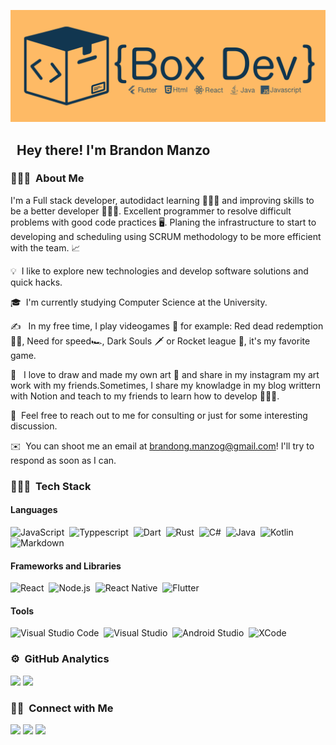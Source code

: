 ![Box-Dev Banner](/banner.jpg)

## &nbsp;&nbsp;Hey there! I'm Brandon Manzo

### 👨🏻‍💻 &nbsp;About Me

I'm a Full stack developer, autodidact learning 👨🏻‍🎓 and improving skills to be a better developer 🧑🏻‍💻. Excellent programmer to resolve difficult problems with good code practices 🖥️. Planing the infrastructure to start to developing and scheduling using SCRUM methodology to be more efficient with the team. 📈

💡 &nbsp;I like to explore new technologies and develop software solutions and quick hacks.

🎓 &nbsp;I'm currently studying Computer Science at the University.

✍️ &nbsp; In my free time, I play videogames 👾 for example: Red dead redemption 🐴🤠, Need for speed🏎️, Dark Souls 🗡️ or Rocket league 🚙, it's my favorite game.

🤭 &nbsp; I love to draw and made my own art 🎨 and share in my instagram my art work with my friends.Sometimes, I share my knowladge in my blog writtern with Notion and teach to my friends to learn how to develop 🧑🏻‍💻.

💬 &nbsp;Feel free to reach out to me for consulting or just for some interesting discussion.

✉️ &nbsp;You can shoot me an email at <brandong.manzog@gmail.com>! I'll try to respond as soon as I can.

### 👨🏻‍💻 &nbsp;Tech Stack

#### Languages

![JavaScript](https://img.shields.io/badge/-JavaScript-F0DB4F?style=for-the-badge&logo=javascript&labelColor=000)&nbsp;
![Typpescript](https://img.shields.io/badge/-Typescript-007acc?style=for-the-badge&logo=typescript&labelColor=000)&nbsp;
![Dart](https://img.shields.io/badge/-Dart-0553B1?style=for-the-badge&logo=dart&labelColor=000&logoColor=0553B1)&nbsp;
![Rust](https://img.shields.io/badge/-Rust-b7410e?style=for-the-badge&logo=Rust&labelColor=000&logoColor=b7410e)&nbsp;
![C#](https://img.shields.io/badge/-C_Sharp-682876?style=for-the-badge&logo=Csharp&labelColor=000&logoColor=682876)&nbsp;
![Java](https://img.shields.io/badge/-Java-f89820?style=for-the-badge&logo=Java&labelColor=000)&nbsp;
![Kotlin](https://img.shields.io/badge/-Kotlin-505090?style=for-the-badge&logo=Kotlin&labelColor=000)&nbsp;
![Markdown](https://img.shields.io/badge/-Markdown-fff?style=for-the-badge&logo=markdown&labelColor=000)&nbsp;

#### Frameworks and Libraries

![React](https://img.shields.io/badge/-React-61dbfb?style=for-the-badge&logo=react&labelColor=000)&nbsp;
![Node.js](https://img.shields.io/badge/-Node.js-215732?style=for-the-badge&logo=node.js&labelColor=000)&nbsp;
![React Native](https://img.shields.io/badge/-React_Native-61dbfb?style=for-the-badge&logo=react&labelColor=000)&nbsp;
![Flutter](https://img.shields.io/badge/-Flutter-0553B1?style=for-the-badge&logo=flutter&labelColor=000&logoColor=0553B1)&nbsp;

#### Tools

![Visual Studio Code](https://img.shields.io/badge/-Visual%20Studio%20Code-007ACC?style=for-the-badge&logo=visual-studio-code&logoColor=007ACC&labelColor=000)&nbsp;
![Visual Studio](https://img.shields.io/badge/-Visual%20Studio-682876?style=for-the-badge&logo=visual-studio-code&logoColor=682876&labelColor=000)&nbsp;
![Android Studio](https://img.shields.io/badge/-Android%20Studio%20-ffba65?style=for-the-badge&logo=android-studio&&labelColor=000)&nbsp;
![XCode](https://img.shields.io/badge/-X%20Code-007ACC?style=for-the-badge&logo=xcode&&labelColor=000)&nbsp;

### ⚙️ &nbsp;GitHub Analytics

<img height="180em" src="https://github-readme-stats-eight-theta.vercel.app/api?username=box-bm&show_icons=true&theme=ayu-mirage&bg_color=113650&include_all_commits=true&count_private=true"/>
<img src="https://github-readme-stats-eight-theta.vercel.app/api/top-langs/?username=box-bm&langs_count=8&theme=ayu-mirage&bg_color=113650"/>

### 🤝🏻 &nbsp;Connect with Me

<a href="https://www.linkedin.com/in/bmanzog/"><img src="https://img.shields.io/badge/-Linkedin-0072b1?style=flat&logo=LinkedIn&logoColor=white"/></a>
<a href="https://www.instagram.com/bgmanzo/"><img src="https://img.shields.io/badge/-bgmanzo-405DE6?style=flat&logo=Instagram&logoColor=white"/></a>
<a href="https://twitter.com/BoxBMG/"><img src="https://img.shields.io/badge/-@BoxBMG-00acee?style=flat&logo=Twitter&logoColor=white"/></a>
